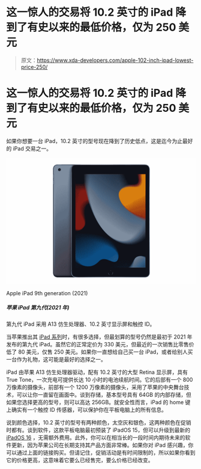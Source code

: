 # 这一惊人的交易将 10.2 英寸的 iPad 降到了有史以来的最低价格，仅为 250 美元

> 原文：<https://www.xda-developers.com/apple-102-inch-ipad-lowest-price-250/>

# 这一惊人的交易将 10.2 英寸的 iPad 降到了有史以来的最低价格，仅为 250 美元

如果你想要一台 iPad，10.2 英寸的型号现在降到了历史低点，这是迄今为止最好的 iPad 交易之一。

 <picture>![The 9th generation iPad featuring an A13 Bionic processor, 10.2-inch display, and Touch ID. ](img/82bf5d9a377cb5ea0d2b490203ea2849.png)</picture> 

Apple iPad 9th generation (2021)

##### 苹果 iPad 第九代(2021 年)

第九代 iPad 采用 A13 仿生处理器、10.2 英寸显示屏和触控 ID。

当苹果推出其 [iPad 系列](https://www.xda-developers.com/best-ipad/)时，有很多选择，但最划算的型号仍然是最初于 2021 年发布的第九代 iPad。虽然它的正常定价为 330 美元，但最近的一次销售比零售价低了 80 美元，仅售 250 美元。如果你一直想给自己买一台 iPad，或者给别人买一台作为礼物，这可能是最好的选择之一。

iPad 由苹果 A13 仿生处理器驱动，配有 10.2 英寸的大型 Retina 显示屏，具有 True Tone，一次充电可提供长达 10 小时的电池续航时间。它的后部有一个 800 万像素的摄像头，前部有一个 1200 万像素的摄像头，采用了苹果的中央舞台技术，可以让你一直留在画面中。谈到存储，基本型号具有 64GB 的内部存储，但如果您选择更高的型号，则可以高达 256GB。就安全性而言，iPad 的 home 键上确实有一个触控 ID 传感器，可以保护你在平板电脑上的所有信息。

说到颜色选择，10.2 英寸的型号有两种颜色，太空灰和银色，这两种颜色在促销时都有。谈到软件，这款平板电脑最初预装了 iPadOS 15，但可以升级到最新的 [iPadOS 16](https://www.xda-developers.com/ipados-16/) ，无需额外费用。此外，你可以在相当长的一段时间内期待未来的软件更新，因为苹果公司在长期支持其产品方面非常棒。如果你对 iPad 感兴趣，你可以通过上面的链接购买。但请记住，促销活动是有时间限制的，所以如果你看到它的价格更高，这意味着它要么已经售完，要么价格已经改变。